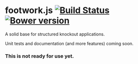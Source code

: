 footwork.js [![Build Status](https://travis-ci.org/reflectiveSingleton/footwork.png?branch=master)](https://travis-ci.org/reflectiveSingleton/footwork) [![Bower version](https://badge.fury.io/bo/footwork.svg)](http://badge.fury.io/bo/footwork)
========

A solid base for structured knockout applications.

Unit tests and documentation (and more features) coming soon.

### This is not ready for use yet.